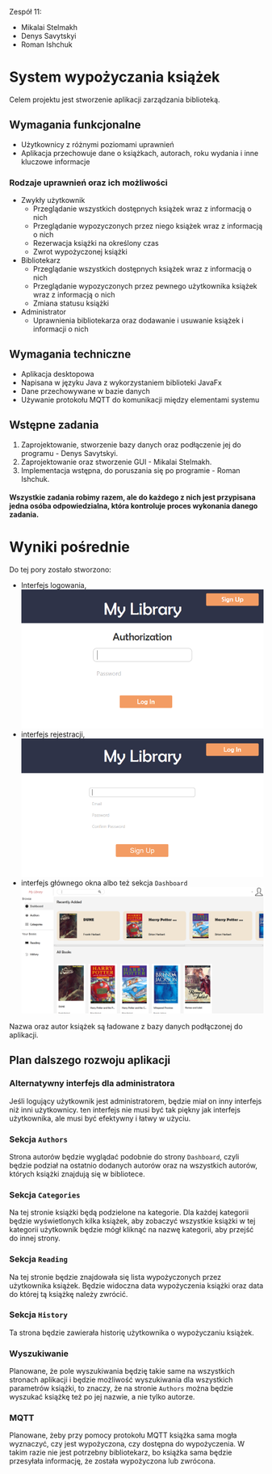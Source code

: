 Zespół 11:
- Mikalai Stelmakh
- Denys Savytskyi
- Roman Ishchuk
# System wypożyczania książek
Celem projektu jest stworzenie aplikacji zarządzania biblioteką.
## Wymagania funkcjonalne
- Użytkownicy z różnymi poziomami uprawnień
- Aplikacja przechowuje dane o książkach, autorach, roku wydania i inne kluczowe informacje
### Rodzaje uprawnień oraz ich możliwości
- Zwykły użytkownik
    - Przeglądanie wszystkich dostępnych książek wraz z informacją o nich
    - Przeglądanie wypozyczonych przez niego książek wraz z informacją o nich
    - Rezerwacja książki na określony czas
    - Zwrot wypożyczonej książki
- Bibliotekarz
    - Przeglądanie wszystkich dostępnych książek wraz z informacją o nich
    - Przeglądanie wypozyczonych przez pewnego użytkownika książek wraz z informacją o nich
    - Zmiana statusu książki
- Administrator
    - Uprawnienia bibliotekarza oraz dodawanie i usuwanie książek i informacji o nich
## Wymagania techniczne
- Aplikacja desktopowa
- Napisana w języku Java z wykorzystaniem biblioteki JavaFx
- Dane przechowywane w bazie danych
- Używanie protokołu MQTT do komunikacji między elementami systemu
## Wstępne zadania
1. Zaprojektowanie, stworzenie bazy danych oraz podłączenie jej do programu - Denys Savytskyi.
1. Zaprojektowanie oraz stworzenie GUI - Mikalai Stelmakh.
1. Implementacja wstępna, do poruszania się po programie - Roman Ishchuk.

#### Wszystkie zadania robimy razem, ale do każdego z nich jest przypisana jedna osóba odpowiedzialna, która kontroluje proces wykonania danego zadania.
# Wyniki pośrednie
Do tej pory zostało stworzono:
 - Interfejs logowania, ![LogIn interface](/src/main/resources/z11/libraryapp/img/docs/SignIn.png)
 - interfejs rejestracji, ![LogIn interface](/src/main/resources/z11/libraryapp/img/docs/SignUp.png)
 - interfejs głównego okna albo też sekcja `Dashboard`
 ![LogIn interface](/src/main/resources/z11/libraryapp/img/docs/MainWindow.png)

Nazwa oraz autor książek są ładowane z bazy danych podłączonej do aplikacji.
## Plan dalszego rozwoju aplikacji
### Alternatywny interfejs dla administratora
Jeśli logujący użytkownik jest administratorem, będzie miał on inny interfejs niż inni użytkownicy. ten interfejs nie musi być tak piękny jak interfejs użytkownika, ale musi być efektywny i łatwy w użyciu.
### Sekcja `Authors`
Strona autorów będzie wyglądać podobnie do strony `Dashboard`, czyli będzie podział na ostatnio dodanych autorów oraz na wszystkich autorów, których książki znajdują się w bibliotece.
### Sekcja `Categories`
Na tej stronie książki będą podzielone na kategorie. Dla każdej kategorii będzie wyświetlonych kilka książek, aby zobaczyć wszystkie książki w tej kategorii użytkownik będzie mógł kliknąć na nazwę kategorii, aby przejść do innej strony.
### Sekcja `Reading`
Na tej stronie będzie znajdowała się lista wypożyczonych przez użytkownika książek. Będzie widoczna data wypożyczenia książki oraz data do której tą książkę należy zwrócić.
### Sekcja `History`
Ta strona będzie zawierała historię użytkownika o wypożyczaniu książek.
### Wyszukiwanie
Planowane, że pole wyszukiwania będzię takie same na wszystkich stronach aplikacji i będzie możliwość wyszukiwania dla wszystkich parametrów książki, to znaczy, że na stronie `Authors` można będzie wyszukać książkę też po jej nazwie, a nie tylko autorze.
### MQTT
Planowane, żeby przy pomocy protokołu MQTT książka sama mogła wyznaczyć, czy jest wypożyczona, czy dostępna do wypożyczenia. W takim razie nie jest potrzebny bibliotekarz, bo książka sama będzie przesyłała informację, że została wypożyczona lub zwrócona.